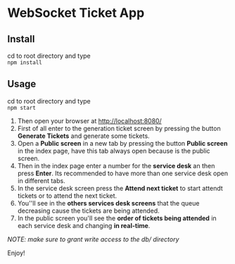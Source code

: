 # WebSocket Ticket App  

## Install  
cd to root directory and type  
`npm install`  

## Usage  
cd to root directory and type  
`npm start`  
1. Then open your browser at [http://localhost:8080/](http://localhost:8080/)  
2. First of all enter to the generation ticket screen by pressing the button **Generate Tickets** and generate some tickets.  
3. Open a **Public screen** in a new tab by pressing the button **Public screen** in the index page, have this tab always open because is the public screen.  
4. Then in the index page enter a number for the **service desk**  an then press **Enter**. Its recommended to have more than one service desk open in different tabs.  
5. In the service desk screen press the **Attend next ticket** to start attendt tickets or to attend the next ticket.  
6. You''ll see in the **others services desk screens** that the queue decreasing cause the tickets are being attended.  
7. In the public screen you'll see the **order of tickets being attended** in each service desk and changing **in real-time**.  

<em>NOTE: make sure to grant write access to the db/ directory</em>

Enjoy!


